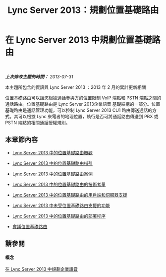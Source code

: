 ﻿---
title: Lync Server 2013：規劃位置基礎路由
TOCTitle: 規劃位置基礎路由
ms:assetid: bb035924-6b52-4f0f-8e05-b76864fb9ef3
ms:mtpsurl: https://technet.microsoft.com/zh-tw/library/JJ994068(v=OCS.15)
ms:contentKeyID: 52056212
ms.date: 08/10/2015
mtps_version: v=OCS.15
ms.translationtype: HT
---

# 在 Lync Server 2013 中規劃位置基礎路由

 

_**上次修改主題的時間：** 2013-07-31_

本主題所包含的資訊與 Lync Server 2013 ：2013 年 2 月的累計更新相關

位置基礎路由可以讓您根據通話參與方的位置限制 VoIP 端點和 PSTN 端點之間的通話路由。位置基礎路由是 Lync Server 2013企業語音 基礎結構的一部分。位置基礎路由是通話管理功能，可以控制 Lync Server 2013 CU1 路由傳送通話的方式。其可以根據 Lync 來電者的地理位置，執行是否可將通話路由傳送到 PBX 或 PSTN 端點的相關通話授權規則。

## 本章節內容

  - [Lync Server 2013 中的位置基礎路由概觀](lync-server-2013-overview-of-location-based-routing.md)

  - [Lync Server 2013 中的位置基礎路由指引](lync-server-2013-guidance-for-location-based-routing.md)

  - [Lync Server 2013 中的位置基礎路由案例](lync-server-2013-scenarios-for-location-based-routing.md)

  - [Lync Server 2013 中的位置基礎路由的技術考量](lync-server-2013-technical-considerations-for-location-based-routing.md)

  - [Lync Server 2013 中的位置基礎路由的用戶端和伺服器支援](lync-server-2013-client-and-server-support-for-location-based-routing.md)

  - [Lync Server 2013 中未受位置基礎路由支援的功能](lync-server-2013-capabilities-not-supported-by-location-based-routing.md)

  - [Lync Server 2013 中的位置基礎路由的部署程序](lync-server-2013-deployment-process-for-location-based-routing.md)

  - [會議位置基礎路由](lync-server-2013-location-based-routing-for-conferencing.md)

## 請參閱

#### 概念

[在 Lync Server 2013 中規劃企業語音](lync-server-2013-planning-for-enterprise-voice.md)

